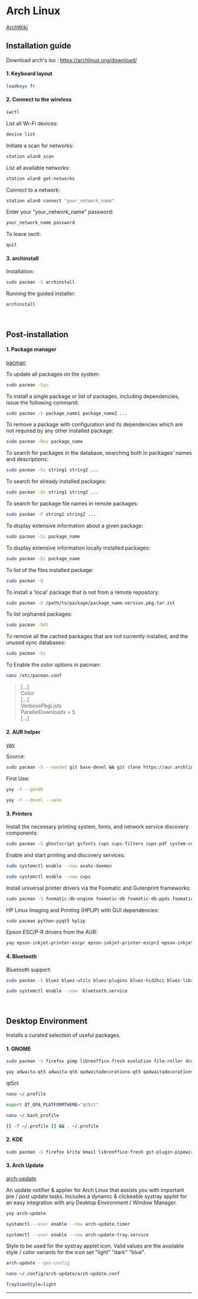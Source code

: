 # Arch Linux

[ArchWiki](https://wiki.archlinux.org/title/Main_page)

## Installation guide

Download arch's iso : https://archlinux.org/download/

#### 1. Keyboard layout

```sh
loadkeys fr
```

#### 2. Connect to the wireless

```sh
iwctl
```

List all Wi-Fi devices:
```sh
device list
```

Initiate a scan for networks:
```sh
station wlan0 scan
```

List all available networks:
```sh
station wlan0 get-networks
```

Connect to a network:
```sh
station wlan0 connect "your_network_name"
```

Enter your "your_network_name" password:
```sh
your_network_name password
```

To leave iwctl:
```sh
quit
```

#### 3. archinstall

Installation:
```sh
sudo pacman -S archinstall
```

Running the guided installer:
```sh
archinstall
```

<br>

## Post-installation

#### 1. Package manager

[pacman](https://wiki.archlinux.org/title/Pacman)

To update all packages on the system:
```sh
sudo pacman -Syu
```

To install a single package or list of packages, including dependencies, issue the following command:
```sh
sudo pacman -S package_name1 package_name2 ...
```

To remove a package with configuration and its dependencies which are not required by any other installed package:
```sh
sudo pacman -Rns package_name
```

To search for packages in the database, searching both in packages' names and descriptions:
```sh
sudo pacman -Ss string1 string2 ...
```

To search for already installed packages:
```sh
sudo pacman -Qs string1 string2 ...
```

To search for package file names in remote packages:
```sh
sudo pacman -F string1 string2 ...
```

To display extensive information about a given package:
```sh
sudo pacman -Si package_name
```

To display extensive information locally installed packages:
```sh
sudo pacman -Qi package_name
```

To list of the files installed package:
```sh
sudo pacman -Q
```

To install a 'local' package that is not from a remote repository:
```sh
sudo pacman -U /path/to/package/package_name-version.pkg.tar.zst
```

To list orphaned packages:
```sh
sudo pacman -Qdt
```

To remove all the cached packages that are not currently installed, and the unused sync databases:
```sh
sudo pacman -Sc
```

To Enable the color options in pacman:
```bash
nano /etc/pacman.conf
```
> [...]  
> Color  
> [...]  
> VerbosePkgLists  
> ParallelDownloads = 5  
> [...]

#### 2. AUR helper

[yay](https://github.com/Jguer/yay)
 
 Source:
   
```sh
sudo pacman -S --needed git base-devel && git clone https://aur.archlinux.org/yay.git && cd yay && makepkg -si
```

First Use:

```sh
yay -Y --gendb
```
```sh
yay -Y --devel --save
```

#### 3. Printers

Install the necessary printing system, fonts, and network service discovery components:
```sh
sudo pacman -S ghostscript gsfonts cups cups-filters cups-pdf system-config-printer avahi
```

Enable and start printing and discovery services:
```sh
sudo systemctl enable --now avahi-daemon
```
```sh
sudo systemctl enable --now cups
```

Install universal printer drivers via the Foomatic and Gutenprint frameworks:
```sh
sudo pacman -S foomatic-db-engine foomatic-db foomatic-db-ppds foomatic-db-nonfree foomatic-db-nonfree-ppds gutenprint foomatic-db-gutenprint-ppds
```

HP Linux Imaging and Printing (HPLIP) with GUI dependencies:
```sh
sudo pacman python-pyqt5 hplip
```

Epson ESC/P-R drivers from the AUR:
```sh
yay epson-inkjet-printer-escpr epson-inkjet-printer-escpr2 epson-inkjet-printer-201601w epson-inkjet-printer-n10-nx127
```

#### 4. Bluetooth

Bluetooth support:
```sh
sudo pacman -S bluez bluez-utils bluez-plugins bluez-hid2hci bluez-libs
```
```sh
sudo systemctl enable --now  bluetooth.service
```

<br>

## Desktop Environment

Installs a curated selection of useful packages.

#### 1. GNOME

```sh
sudo pacman -S firefox gimp libreoffice-fresh evolution file-roller dconf-editor gnome-themes-extra gnome-browser-connector gst-plugin-pipewire adw-gtk-theme gst-plugins-base gst-plugins-bad gst-plugins-good gst-plugins-ugly gst-libav qt5ct
```
```sh
yay adwaita-qt5 adwaita-qt6 qadwaitadecorations-qt5 qadwaitadecorations-qt6
```

qt5ct
```sh
nano ~/.profile
```
```sh
export QT_QPA_PLATFORMTHEME="qt5ct"
```
```sh
nano ~/.bash_profile
```
```sh
[[ -f ~/.profile ]] && . ~/.profile
```

#### 2. KDE

```sh
sudo pacman -S firefox krita kmail libreoffice-fresh gst-plugin-pipewire gst-plugins-base gst-plugins-bad gst-plugins-good gst-plugins-ugly gst-libav sddm-kcm qt5-declarative breeze5 breeze-gtk kde-gtk-config 
```

#### 3. Arch Update

[arch-update](https://github.com/Antiz96/arch-update)

An update notifier & applier for Arch Linux that assists you with important pre / post update tasks.
Includes a dynamic & clickeable systray applet for an easy integration with any Desktop Environment / Window Manager.

```sh
yay arch-update
```
```sh
systemctl --user enable --now arch-update.timer
```
```sh
systemctl --user enable --now arch-update-tray.service
```

Style to be used for the systray applet icon. Valid values are the available style / color variants for the icon set
"light" "dark" "blue".

```sh
arch-update --gen-config
```
```sh
nano ~/.config/arch-update/arch-update.conf
```
```sh
TrayIconStyle=light
```
--- 

<br>
